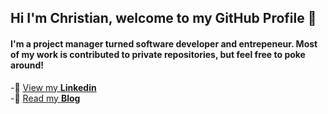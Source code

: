 ## Hi I'm Christian, welcome to my GitHub Profile 👋

#### I'm a project manager turned software developer and entrepeneur. Most of my work is contributed to private repositories, but feel free to poke around!

-💼   [  View my **Linkedin**](https://www.linkedin.com/in/christiansendler/)  
-📓   [  Read my **Blog**](https://sendler.medium.com/) 

